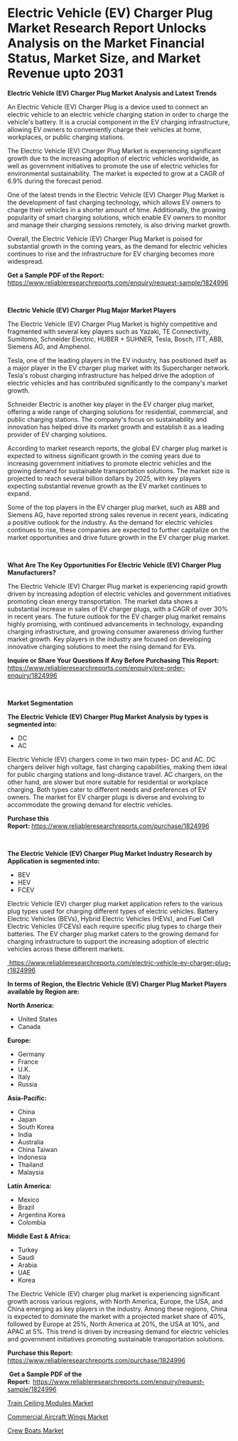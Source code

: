<p><h1>Electric Vehicle (EV) Charger Plug Market Research Report Unlocks Analysis on the Market Financial Status, Market Size, and Market Revenue upto 2031</h1></p><p><strong>Electric Vehicle (EV) Charger Plug Market Analysis and Latest Trends</strong></p>
<p><p>An Electric Vehicle (EV) Charger Plug is a device used to connect an electric vehicle to an electric vehicle charging station in order to charge the vehicle's battery. It is a crucial component in the EV charging infrastructure, allowing EV owners to conveniently charge their vehicles at home, workplaces, or public charging stations.</p><p>The Electric Vehicle (EV) Charger Plug Market is experiencing significant growth due to the increasing adoption of electric vehicles worldwide, as well as government initiatives to promote the use of electric vehicles for environmental sustainability. The market is expected to grow at a CAGR of 6.9% during the forecast period.</p><p>One of the latest trends in the Electric Vehicle (EV) Charger Plug Market is the development of fast charging technology, which allows EV owners to charge their vehicles in a shorter amount of time. Additionally, the growing popularity of smart charging solutions, which enable EV owners to monitor and manage their charging sessions remotely, is also driving market growth.</p><p>Overall, the Electric Vehicle (EV) Charger Plug Market is poised for substantial growth in the coming years, as the demand for electric vehicles continues to rise and the infrastructure for EV charging becomes more widespread.</p></p>
<p><strong>Get a Sample PDF of the Report:&nbsp;</strong> <a href="https://www.reliableresearchreports.com/enquiry/request-sample/1824996">https://www.reliableresearchreports.com/enquiry/request-sample/1824996</a></p>
<p>&nbsp;</p>
<p><strong>Electric Vehicle (EV) Charger Plug Major Market Players</strong></p>
<p><p>The Electric Vehicle (EV) Charger Plug Market is highly competitive and fragmented with several key players such as Yazaki, TE Connectivity, Sumitomo, Schneider Electric, HUBER + SUHNER, Tesla, Bosch, ITT, ABB, Siemens AG, and Amphenol.</p><p>Tesla, one of the leading players in the EV industry, has positioned itself as a major player in the EV charger plug market with its Supercharger network. Tesla's robust charging infrastructure has helped drive the adoption of electric vehicles and has contributed significantly to the company's market growth.</p><p>Schneider Electric is another key player in the EV charger plug market, offering a wide range of charging solutions for residential, commercial, and public charging stations. The company's focus on sustainability and innovation has helped drive its market growth and establish it as a leading provider of EV charging solutions.</p><p>According to market research reports, the global EV charger plug market is expected to witness significant growth in the coming years due to increasing government initiatives to promote electric vehicles and the growing demand for sustainable transportation solutions. The market size is projected to reach several billion dollars by 2025, with key players expecting substantial revenue growth as the EV market continues to expand.</p><p>Some of the top players in the EV charger plug market, such as ABB and Siemens AG, have reported strong sales revenue in recent years, indicating a positive outlook for the industry. As the demand for electric vehicles continues to rise, these companies are expected to further capitalize on the market opportunities and drive future growth in the EV charger plug market.</p></p>
<p>&nbsp;</p>
<p><strong>What Are The Key Opportunities For Electric Vehicle (EV) Charger Plug Manufacturers?</strong></p>
<p><p>The Electric Vehicle (EV) Charger Plug market is experiencing rapid growth driven by increasing adoption of electric vehicles and government initiatives promoting clean energy transportation. The market data shows a substantial increase in sales of EV charger plugs, with a CAGR of over 30% in recent years. The future outlook for the EV charger plug market remains highly promising, with continued advancements in technology, expanding charging infrastructure, and growing consumer awareness driving further market growth. Key players in the industry are focused on developing innovative charging solutions to meet the rising demand for EVs.</p></p>
<p><strong>Inquire or Share Your Questions If Any Before Purchasing This Report:</strong> <a href="https://www.reliableresearchreports.com/enquiry/pre-order-enquiry/1824996">https://www.reliableresearchreports.com/enquiry/pre-order-enquiry/1824996</a></p>
<p>&nbsp;</p>
<p><strong>Market Segmentation</strong></p>
<p><strong>The Electric Vehicle (EV) Charger Plug Market Analysis by types is segmented into:</strong></p>
<p><ul><li>DC</li><li>AC</li></ul></p>
<p><p>Electric Vehicle (EV) chargers come in two main types- DC and AC. DC chargers deliver high voltage, fast charging capabilities, making them ideal for public charging stations and long-distance travel. AC chargers, on the other hand, are slower but more suitable for residential or workplace charging. Both types cater to different needs and preferences of EV owners. The market for EV charger plugs is diverse and evolving to accommodate the growing demand for electric vehicles.</p></p>
<p><strong>Purchase this Report:&nbsp;</strong><a href="https://www.reliableresearchreports.com/purchase/1824996">https://www.reliableresearchreports.com/purchase/1824996</a></p>
<p>&nbsp;</p>
<p><strong>The Electric Vehicle (EV) Charger Plug Market Industry Research by Application is segmented into:</strong></p>
<p><ul><li>BEV</li><li>HEV</li><li>FCEV</li></ul></p>
<p><p>Electric Vehicle (EV) charger plug market application refers to the various plug types used for charging different types of electric vehicles. Battery Electric Vehicles (BEVs), Hybrid Electric Vehicles (HEVs), and Fuel Cell Electric Vehicles (FCEVs) each require specific plug types to charge their batteries. The EV charger plug market caters to the growing demand for charging infrastructure to support the increasing adoption of electric vehicles across these different markets.</p></p>
<p><a href="https://www.reliableresearchreports.com/electric-vehicle-ev-charger-plug-r1824996">&nbsp;https://www.reliableresearchreports.com/electric-vehicle-ev-charger-plug-r1824996</a></p>
<p><strong>In terms of Region, the Electric Vehicle (EV) Charger Plug Market Players available by Region are:</strong></p>
<p>
    <p> <strong> North America: </strong>
        <ul>
            <li>United States</li>
            <li>Canada</li>
        </ul>
        </p> 
    <p> <strong> Europe: </strong>
        <ul>
            <li>Germany</li>
            <li>France</li>
            <li>U.K.</li>
            <li>Italy</li>
            <li>Russia</li>
        </ul>
        </p> 
    <p> <strong> Asia-Pacific: </strong>
        <ul>
            <li>China</li>
            <li>Japan</li>
            <li>South Korea</li>
            <li>India</li>
            <li>Australia</li>
            <li>China Taiwan</li>
            <li>Indonesia</li>
            <li>Thailand</li>
            <li>Malaysia</li>
        </ul>
        </p> 
    <p> <strong> Latin America: </strong>
        <ul>
            <li>Mexico</li>
            <li>Brazil</li>
            <li>Argentina Korea</li>
            <li>Colombia</li>
        </ul>
        </p> 
    <p> <strong> Middle East & Africa: </strong>
        <ul>
            <li>Turkey</li>
            <li>Saudi</li>
            <li>Arabia</li>
            <li>UAE</li>
            <li>Korea</li>
        </ul>
    </p>
    </p>
<p><p>The Electric Vehicle (EV) charger plug market is experiencing significant growth across various regions, with North America, Europe, the USA, and China emerging as key players in the industry. Among these regions, China is expected to dominate the market with a projected market share of 40%, followed by Europe at 25%, North America at 20%, the USA at 10%, and APAC at 5%. This trend is driven by increasing demand for electric vehicles and government initiatives promoting sustainable transportation solutions.</p></p>
<p><strong>Purchase this Report: </strong><a href="https://www.reliableresearchreports.com/purchase/1824996">https://www.reliableresearchreports.com/purchase/1824996</a></p>
<p>&nbsp;<strong>Get a Sample PDF of the Report:&nbsp;&nbsp;</strong><a href="https://www.reliableresearchreports.com/enquiry/request-sample/1824996">https://www.reliableresearchreports.com/enquiry/request-sample/1824996</a></p>
<p><strong></strong></p>
<p><p><a href="https://github.com/vimar16th/Market-Research-Report-List-5/blob/main/train-ceiling-modules-market.md">Train Ceiling Modules Market</a></p><p><a href="https://github.com/JameTravis/Market-Research-Report-List-6/blob/main/commercial-aircraft-wings-market.md">Commercial Aircraft Wings Market</a></p><p><a href="https://github.com/qndifksd5/Market-Research-Report-List-1/blob/main/crew-boats-market.md">Crew Boats Market</a></p></p>